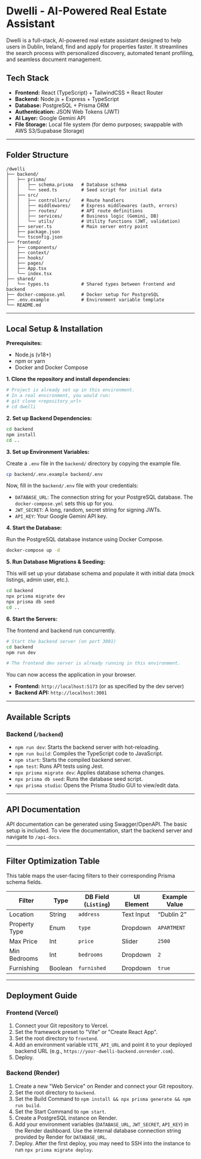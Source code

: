 # Dwelli - AI-Powered Real Estate Assistant

Dwelli is a full-stack, AI-powered real estate assistant designed to help users in Dublin, Ireland, find and apply for properties faster. It streamlines the search process with personalized discovery, automated tenant profiling, and seamless document management.

## Tech Stack

-   **Frontend:** React (TypeScript) + TailwindCSS + React Router
-   **Backend:** Node.js + Express + TypeScript
-   **Database:** PostgreSQL + Prisma ORM
-   **Authentication:** JSON Web Tokens (JWT)
-   **AI Layer:** Google Gemini API
-   **File Storage:** Local file system (for demo purposes; swappable with AWS S3/Supabase Storage)

---

## Folder Structure

```
/dwelli
├── backend/
│   ├── prisma/
│   │   ├── schema.prisma   # Database schema
│   │   └── seed.ts         # Seed script for initial data
│   ├── src/
│   │   ├── controllers/    # Route handlers
│   │   ├── middlewares/    # Express middlewares (auth, errors)
│   │   ├── routes/         # API route definitions
│   │   ├── services/       # Business logic (Gemini, DB)
│   │   └── utils/          # Utility functions (JWT, validation)
│   ├── server.ts           # Main server entry point
│   ├── package.json
│   └── tsconfig.json
├── frontend/
│   ├── components/
│   ├── context/
│   ├── hooks/
│   ├── pages/
│   ├── App.tsx
│   └── index.tsx
├── shared/
│   └── types.ts            # Shared types between frontend and backend
├── docker-compose.yml      # Docker setup for PostgreSQL
├── .env.example            # Environment variable template
└── README.md
```

---

## Local Setup & Installation

**Prerequisites:**
*   Node.js (v18+)
*   npm or yarn
*   Docker and Docker Compose

**1. Clone the repository and install dependencies:**

```bash
# Project is already set up in this environment.
# In a real environment, you would run:
# git clone <repository_url>
# cd dwelli
```

**2. Set up Backend Dependencies:**

```bash
cd backend
npm install
cd ..
```

**3. Set up Environment Variables:**

Create a `.env` file in the `backend/` directory by copying the example file.

```bash
cp backend/.env.example backend/.env
```

Now, fill in the `backend/.env` file with your credentials:
-   `DATABASE_URL`: The connection string for your PostgreSQL database. The `docker-compose.yml` sets this up for you.
-   `JWT_SECRET`: A long, random, secret string for signing JWTs.
-   `API_KEY`: Your Google Gemini API key.

**4. Start the Database:**

Run the PostgreSQL database instance using Docker Compose.

```bash
docker-compose up -d
```

**5. Run Database Migrations & Seeding:**

This will set up your database schema and populate it with initial data (mock listings, admin user, etc.).

```bash
cd backend
npx prisma migrate dev
npx prisma db seed
cd ..
```

**6. Start the Servers:**

The frontend and backend run concurrently.

```bash
# Start the backend server (on port 3001)
cd backend
npm run dev

# The frontend dev server is already running in this environment.
```

You can now access the application in your browser.

-   **Frontend:** `http://localhost:5173` (or as specified by the dev server)
-   **Backend API:** `http://localhost:3001`

---

## Available Scripts

### Backend (`/backend`)

-   `npm run dev`: Starts the backend server with hot-reloading.
-   `npm run build`: Compiles the TypeScript code to JavaScript.
-   `npm start`: Starts the compiled backend server.
-   `npm test`: Runs API tests using Jest.
-   `npx prisma migrate dev`: Applies database schema changes.
-   `npx prisma db seed`: Runs the database seed script.
-   `npx prisma studio`: Opens the Prisma Studio GUI to view/edit data.

---

## API Documentation

API documentation can be generated using Swagger/OpenAPI. The basic setup is included. To view the documentation, start the backend server and navigate to `/api-docs`.

---

## Filter Optimization Table

This table maps the user-facing filters to their corresponding Prisma schema fields.

| Filter                 | Type     | DB Field (`Listing`) | UI Element      | Example Value           |
| ---------------------- | -------- | -------------------- | --------------- | ----------------------- |
| Location               | String   | `address`            | Text Input      | “Dublin 2”              |
| Property Type          | Enum     | `type`               | Dropdown        | `APARTMENT`             |
| Max Price              | Int      | `price`              | Slider          | `2500`                  |
| Min Bedrooms           | Int      | `bedrooms`           | Dropdown        | `2`                     |
| Furnishing             | Boolean  | `furnished`          | Dropdown        | `true`                  |

---

## Deployment Guide

### Frontend (Vercel)

1.  Connect your Git repository to Vercel.
2.  Set the framework preset to "Vite" or "Create React App".
3.  Set the root directory to `frontend`.
4.  Add an environment variable `VITE_API_URL` and point it to your deployed backend URL (e.g., `https://your-dwelli-backend.onrender.com`).
5.  Deploy.

### Backend (Render)

1.  Create a new "Web Service" on Render and connect your Git repository.
2.  Set the root directory to `backend`.
3.  Set the Build Command to `npm install && npx prisma generate && npm run build`.
4.  Set the Start Command to `npm start`.
5.  Create a PostgreSQL instance on Render.
6.  Add your environment variables (`DATABASE_URL`, `JWT_SECRET`, `API_KEY`) in the Render dashboard. Use the internal database connection string provided by Render for `DATABASE_URL`.
7.  Deploy. After the first deploy, you may need to SSH into the instance to run `npx prisma migrate deploy`.

